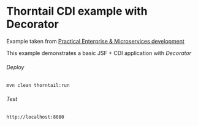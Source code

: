 Thorntail CDI example with Decorator 
=====================================

Example taken from [Practical Enterprise & Microservices development](http://www.itbuzzpress.com/ebooks/java-ee-7-development-on-wildfly.html)

This example demonstrates a basic JSF + CDI application with *Decorator*

###### Deploy
```shell
mvn clean thorntail:run
```
###### Test
```shell
http://localhost:8080 
```
 
 
